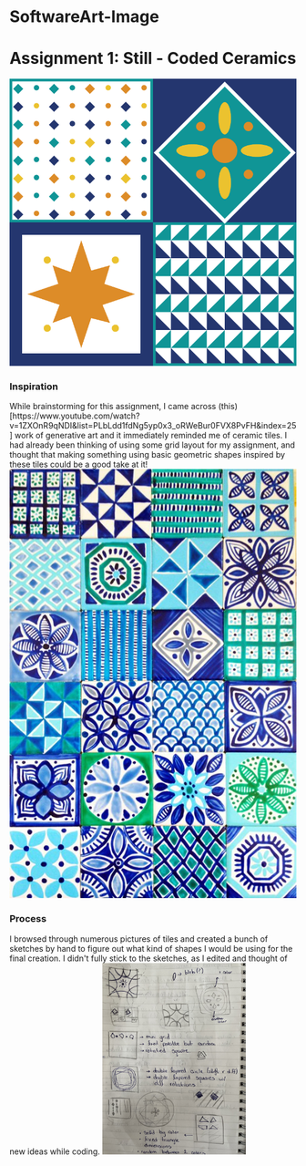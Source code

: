 # SoftwareArt-Image
<h1> Assignment 1: Still - Coded Ceramics </h1>
<img src = Assignment1/bin/data/screenshot3.png>

<h3> Inspiration </h3>
While brainstorming for this assignment, I came across (this)[https://www.youtube.com/watch?v=1ZXOnR9qNDI&list=PLbLdd1fdNg5yp0x3_oRWeBur0FVX8PvFH&index=25] work of generative art and it immediately reminded me of ceramic tiles. I had already been thinking of using some grid layout for my assignment, and thought that making something using basic geometric shapes inspired by these tiles could be a good take at it!
<img src = Assignment1/bin/data/inspo.jpg>

<h3> Process </h3> 
I browsed through numerous pictures of tiles and created a bunch of sketches by hand to figure out what kind of shapes I would be using for the final creation. I didn't fully stick to the sketches, as I edited and thought of new ideas while coding. 
<img src = Assignment1/bin/data/sketches.jpg width=50% height = 50%>



